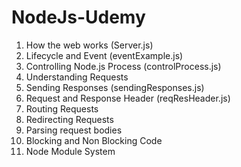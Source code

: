 # NodeJs-Udemy
1. How the web works (Server.js)
2. Lifecycle and Event (eventExample.js)
3. Controlling Node.js Process (controlProcess.js)
4. Understanding Requests
5. Sending Responses (sendingResponses.js)
6. Request and Response Header (reqResHeader.js)
7. Routing Requests
8. Redirecting Requests
9. Parsing request bodies
10. Blocking and Non Blocking Code
11. Node Module System
